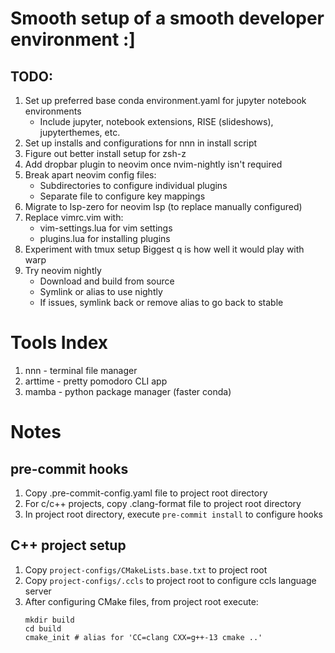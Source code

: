# Smooth setup of a smooth developer environment :]

## TODO:

1. Set up preferred base conda environment.yaml for jupyter notebook environments
    - Include jupyter, notebook extensions, RISE (slideshows), jupyterthemes, etc.
2. Set up installs and configurations for nnn in install script
3. Figure out better install setup for zsh-z
4. Add dropbar plugin to neovim once nvim-nightly isn't required
5. Break apart neovim config files:
    - Subdirectories to configure individual plugins
    - Separate file to configure key mappings
6. Migrate to lsp-zero for neovim lsp (to replace manually configured)
7. Replace vimrc.vim with:
    - vim-settings.lua for vim settings
    - plugins.lua for installing plugins
8. Experiment with tmux setup
    Biggest q is how well it would play with warp
9. Try neovim nightly
    - Download and build from source
    - Symlink or alias to use nightly
    - If issues, symlink back or remove alias to go back to stable

# Tools Index

1. nnn - terminal file manager
2. arttime - pretty pomodoro CLI app
3. mamba - python package manager (faster conda)

# Notes

## pre-commit hooks
1. Copy .pre-commit-config.yaml file to project root directory
2. For c/c++ projects, copy .clang-format file to project root directory
3. In project root directory, execute `pre-commit install` to configure hooks

## C++ project setup
1. Copy `project-configs/CMakeLists.base.txt` to project root
2. Copy `project-configs/.ccls` to project root to configure ccls language server
3. After configuring CMake files, from project root execute:
    ```
    mkdir build
    cd build
    cmake_init # alias for 'CC=clang CXX=g++-13 cmake ..'
    ```

